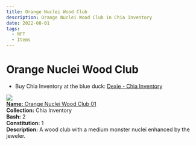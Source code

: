```yaml
---
title: Orange Nuclei Wood Club
description: Orange Nuclei Wood Club in Chia Inventory
date: 2022-08-01
tags:
  - NFT
  - Items
---
```


# Orange Nuclei Wood Club

- Buy Chia Inventory at the blue duck: [Dexie - Chia Inventory](https://dexie.space/offers/col16fpva26fhdjp2echs3cr7c30gzl7qe67hu9grtsjcqldz354asjsyzp6wx/xch)

<div class="item_thumbnail_detail">
<img src="https://zzxkjbbdkgcgomldkdsqca7gymxigwyydc3dz6l5qnkwr6mg4xzq.arweave.net/zm6khCNRhGcxY1DlAQPmwy6DWxgYtjz5fYNVaPmG5fM"><br/>
<div><a href="https://www.spacescan.io/xch/coin/0xc1c24f249cc54ed0e51b2cdc7500c81a238987b1a450cef1bb303639541e8af2"><strong>Name:</strong> Orange Nuclei Wood Club 01</a></div>
<div><strong>Collection:</strong> Chia Inventory</div>
<div><strong>Bash:</strong> 2</div>
<div><strong>Constitution:</strong> 1</div>
<div><strong>Description:</strong> A wood club with a medium monster nuclei enhanced by the jeweler.</div>
</div>

